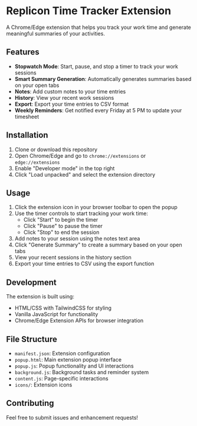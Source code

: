 # Replicon Time Tracker Extension

A Chrome/Edge extension that helps you track your work time and generate meaningful summaries of your activities.

## Features

- **Stopwatch Mode**: Start, pause, and stop a timer to track your work sessions
- **Smart Summary Generation**: Automatically generates summaries based on your open tabs
- **Notes**: Add custom notes to your time entries
- **History**: View your recent work sessions
- **Export**: Export your time entries to CSV format
- **Weekly Reminders**: Get notified every Friday at 5 PM to update your timesheet

## Installation

1. Clone or download this repository
2. Open Chrome/Edge and go to `chrome://extensions` or `edge://extensions`
3. Enable "Developer mode" in the top right
4. Click "Load unpacked" and select the extension directory

## Usage

1. Click the extension icon in your browser toolbar to open the popup
2. Use the timer controls to start tracking your work time:
   - Click "Start" to begin the timer
   - Click "Pause" to pause the timer
   - Click "Stop" to end the session
3. Add notes to your session using the notes text area
4. Click "Generate Summary" to create a summary based on your open tabs
5. View your recent sessions in the history section
6. Export your time entries to CSV using the export function

## Development

The extension is built using:
- HTML/CSS with TailwindCSS for styling
- Vanilla JavaScript for functionality
- Chrome/Edge Extension APIs for browser integration

## File Structure

- `manifest.json`: Extension configuration
- `popup.html`: Main extension popup interface
- `popup.js`: Popup functionality and UI interactions
- `background.js`: Background tasks and reminder system
- `content.js`: Page-specific interactions
- `icons/`: Extension icons

## Contributing

Feel free to submit issues and enhancement requests! 